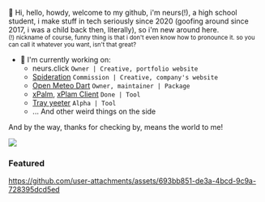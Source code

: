 👋 Hi, hello, howdy, welcome to my github, i'm neurs(!), a high school student, i make stuff in tech seriously since 2020 (goofing around since 2017, i was a child back then, literally), so i'm new around here.
<br/>
<sup>
  (!) nickname of course, funny thing is that i don't even know how to pronounce it. so you can call it whatever you want, isn't that great?
</sup>
<br/>

- 🔭 I'm currently working on:
  - neurs.click `Owner | Creative, portfolio website`
  - [Spideration](https://www.facebook.com/spideration) `Commission | Creative, company's website`
  - [Open Meteo Dart](https://github.com/neursh/open-meteo-dart) `Owner, maintainer | Package`
  - [xPalm](https://github.com/neursh/xPalm), [xPlam Client](https://github.com/neursh/xPalm_client) `Done | Tool`
  - [Tray yeeter](https://github.com/neursh/tray_yeeter_sharp) `Alpha | Tool`
  - ... And other weird things on the side

And by the way, thanks for checking by, means the world to me!

![](https://komarev.com/ghpvc/?username=neursh&label=Silly+goobers)

### Featured
https://github.com/user-attachments/assets/693bb851-de3a-4bcd-9c9a-728395dcd5ed
